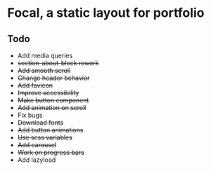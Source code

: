 # Focal, a static layout for portfolio

## Todo
* Add media queries
* ~~section-about-block rework~~
* ~~Add smooth scroll~~
* ~~Change header behavior~~
* ~~Add favicon~~
* ~~Improve accessibility~~
* ~~Make button component~~
* ~~Add animation on scroll~~
* Fix bugs
* ~~Download fonts~~
* ~~Add button animations~~
* ~~Use scss variables~~
* ~~Add carousel~~
* ~~Work on progress bars~~
* Add lazyload
